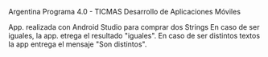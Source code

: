 Argentina Programa 4.0 - TICMAS
Desarrollo de Aplicaciones Móviles

App. realizada con Android Studio para comprar dos Strings
En caso de ser iguales, la app. etrega el resultado "iguales". En caso de ser distintos textos la app entrega el mensaje "Son distintos".
